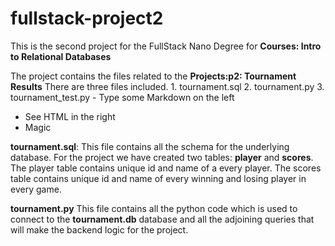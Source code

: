 # fullstack-project2

This is the second project for the FullStack Nano Degree for **Courses:
    Intro to Relational Databases**

The project contains the files related to the 
**Projects:p2: Tournament Results**
There are three files included.
	1. tournament.sql
	2. tournament.py
	3. tournament_test.py
     - Type some Markdown on the left
  - See HTML in the right
  - Magic

**tournament.sql**:
This file contains all the schema for the underlying database. For the project we have created two tables: **player** and **scores**.
The player table contains unique id and name of a every player.
The scores table contains unique id and name of every winning and losing player in every game.

**tournament.py**
This file contains all the python code which is used to connect to the **tournament.db** database and all the adjoining queries that will make the backend logic for the project.



  
